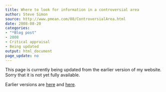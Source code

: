 ```yaml
---
title: Where to look for information in a controversial area
author: Steve Simon
source: http://www.pmean.com/08/ControversialArea.html
date: 2008-08-20
categories:
- "*Blog post"
- 2008
- Critical appraisal
- Being updated
output: html_document
page_update: no
---
```


This page is currently being updated from the earlier version of my website. Sorry that it is not yet fully available.

<!---More--->

Earlier versions are [here][sim1] and [here][sim2].

[sim1]: http://www.pmean.com/08/ControversialArea.html
[sim2]: http://new.pmean.com/controversial-area/
